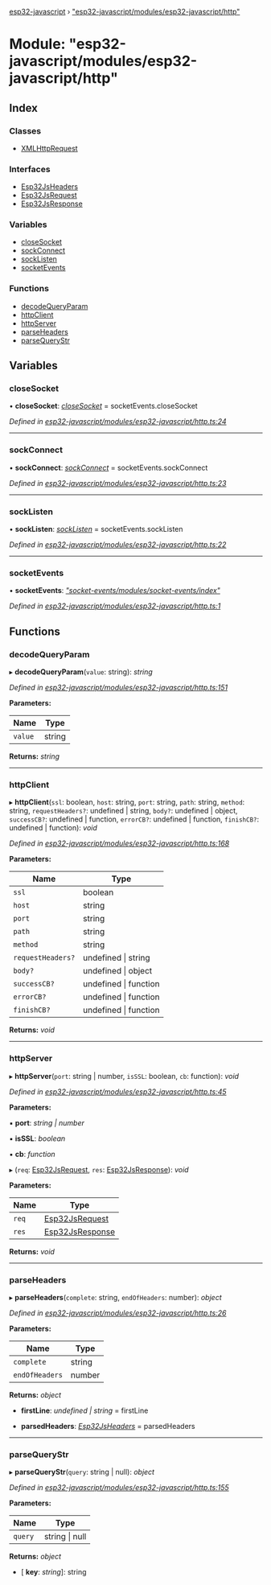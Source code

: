 [esp32-javascript](../README.md) › ["esp32-javascript/modules/esp32-javascript/http"](_esp32_javascript_modules_esp32_javascript_http_.md)

# Module: "esp32-javascript/modules/esp32-javascript/http"

## Index

### Classes

* [XMLHttpRequest](../classes/_esp32_javascript_modules_esp32_javascript_http_.xmlhttprequest.md)

### Interfaces

* [Esp32JsHeaders](../interfaces/_esp32_javascript_modules_esp32_javascript_http_.esp32jsheaders.md)
* [Esp32JsRequest](../interfaces/_esp32_javascript_modules_esp32_javascript_http_.esp32jsrequest.md)
* [Esp32JsResponse](../interfaces/_esp32_javascript_modules_esp32_javascript_http_.esp32jsresponse.md)

### Variables

* [closeSocket](_esp32_javascript_modules_esp32_javascript_http_.md#closesocket)
* [sockConnect](_esp32_javascript_modules_esp32_javascript_http_.md#sockconnect)
* [sockListen](_esp32_javascript_modules_esp32_javascript_http_.md#socklisten)
* [socketEvents](_esp32_javascript_modules_esp32_javascript_http_.md#socketevents)

### Functions

* [decodeQueryParam](_esp32_javascript_modules_esp32_javascript_http_.md#decodequeryparam)
* [httpClient](_esp32_javascript_modules_esp32_javascript_http_.md#httpclient)
* [httpServer](_esp32_javascript_modules_esp32_javascript_http_.md#httpserver)
* [parseHeaders](_esp32_javascript_modules_esp32_javascript_http_.md#parseheaders)
* [parseQueryStr](_esp32_javascript_modules_esp32_javascript_http_.md#parsequerystr)

## Variables

###  closeSocket

• **closeSocket**: *[closeSocket](_socket_events_modules_socket_events_index_.md#closesocket)* = socketEvents.closeSocket

*Defined in [esp32-javascript/modules/esp32-javascript/http.ts:24](https://github.com/marcelkottmann/esp32-javascript/blob/2b53f2e/components/esp32-javascript/modules/esp32-javascript/http.ts#L24)*

___

###  sockConnect

• **sockConnect**: *[sockConnect](_socket_events_modules_socket_events_index_.md#sockconnect)* = socketEvents.sockConnect

*Defined in [esp32-javascript/modules/esp32-javascript/http.ts:23](https://github.com/marcelkottmann/esp32-javascript/blob/2b53f2e/components/esp32-javascript/modules/esp32-javascript/http.ts#L23)*

___

###  sockListen

• **sockListen**: *[sockListen](_socket_events_modules_socket_events_index_.md#socklisten)* = socketEvents.sockListen

*Defined in [esp32-javascript/modules/esp32-javascript/http.ts:22](https://github.com/marcelkottmann/esp32-javascript/blob/2b53f2e/components/esp32-javascript/modules/esp32-javascript/http.ts#L22)*

___

###  socketEvents

• **socketEvents**: *["socket-events/modules/socket-events/index"](_socket_events_modules_socket_events_index_.md)*

*Defined in [esp32-javascript/modules/esp32-javascript/http.ts:1](https://github.com/marcelkottmann/esp32-javascript/blob/2b53f2e/components/esp32-javascript/modules/esp32-javascript/http.ts#L1)*

## Functions

###  decodeQueryParam

▸ **decodeQueryParam**(`value`: string): *string*

*Defined in [esp32-javascript/modules/esp32-javascript/http.ts:151](https://github.com/marcelkottmann/esp32-javascript/blob/2b53f2e/components/esp32-javascript/modules/esp32-javascript/http.ts#L151)*

**Parameters:**

Name | Type |
------ | ------ |
`value` | string |

**Returns:** *string*

___

###  httpClient

▸ **httpClient**(`ssl`: boolean, `host`: string, `port`: string, `path`: string, `method`: string, `requestHeaders?`: undefined | string, `body?`: undefined | object, `successCB?`: undefined | function, `errorCB?`: undefined | function, `finishCB?`: undefined | function): *void*

*Defined in [esp32-javascript/modules/esp32-javascript/http.ts:168](https://github.com/marcelkottmann/esp32-javascript/blob/2b53f2e/components/esp32-javascript/modules/esp32-javascript/http.ts#L168)*

**Parameters:**

Name | Type |
------ | ------ |
`ssl` | boolean |
`host` | string |
`port` | string |
`path` | string |
`method` | string |
`requestHeaders?` | undefined &#124; string |
`body?` | undefined &#124; object |
`successCB?` | undefined &#124; function |
`errorCB?` | undefined &#124; function |
`finishCB?` | undefined &#124; function |

**Returns:** *void*

___

###  httpServer

▸ **httpServer**(`port`: string | number, `isSSL`: boolean, `cb`: function): *void*

*Defined in [esp32-javascript/modules/esp32-javascript/http.ts:45](https://github.com/marcelkottmann/esp32-javascript/blob/2b53f2e/components/esp32-javascript/modules/esp32-javascript/http.ts#L45)*

**Parameters:**

▪ **port**: *string | number*

▪ **isSSL**: *boolean*

▪ **cb**: *function*

▸ (`req`: [Esp32JsRequest](../interfaces/_esp32_javascript_modules_esp32_javascript_http_.esp32jsrequest.md), `res`: [Esp32JsResponse](../interfaces/_esp32_javascript_modules_esp32_javascript_http_.esp32jsresponse.md)): *void*

**Parameters:**

Name | Type |
------ | ------ |
`req` | [Esp32JsRequest](../interfaces/_esp32_javascript_modules_esp32_javascript_http_.esp32jsrequest.md) |
`res` | [Esp32JsResponse](../interfaces/_esp32_javascript_modules_esp32_javascript_http_.esp32jsresponse.md) |

**Returns:** *void*

___

###  parseHeaders

▸ **parseHeaders**(`complete`: string, `endOfHeaders`: number): *object*

*Defined in [esp32-javascript/modules/esp32-javascript/http.ts:26](https://github.com/marcelkottmann/esp32-javascript/blob/2b53f2e/components/esp32-javascript/modules/esp32-javascript/http.ts#L26)*

**Parameters:**

Name | Type |
------ | ------ |
`complete` | string |
`endOfHeaders` | number |

**Returns:** *object*

* **firstLine**: *undefined | string* = firstLine

* **parsedHeaders**: *[Esp32JsHeaders](../interfaces/_esp32_javascript_modules_esp32_javascript_http_.esp32jsheaders.md)* = parsedHeaders

___

###  parseQueryStr

▸ **parseQueryStr**(`query`: string | null): *object*

*Defined in [esp32-javascript/modules/esp32-javascript/http.ts:155](https://github.com/marcelkottmann/esp32-javascript/blob/2b53f2e/components/esp32-javascript/modules/esp32-javascript/http.ts#L155)*

**Parameters:**

Name | Type |
------ | ------ |
`query` | string &#124; null |

**Returns:** *object*

* \[ **key**: *string*\]: string
